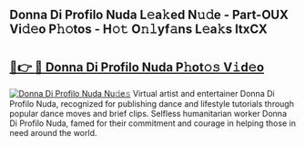 ## Donna Di Profilo Nuda L𝚎a𝚔ed N𝚞𝚍e - Part-OUX Vi𝚍𝚎o P𝚑𝚘tos - H𝚘𝚝 O𝚗𝚕yf𝚊ns L𝚎a𝚔s ltxCX

# <h2><a href="http://kfan23g.oniu.top/?m=Donna+Di+Profilo+Nuda">🔗👉 🔴 Donna Di Profilo Nuda P𝚑ot𝚘𝚜 V𝚒d𝚎o</a></h2>

[![Donna Di Profilo Nuda Nu𝚍e𝚜](https://i.imgur.com/0qMVB7G.gif)](http://kfan23g.oniu.top/?m=Donna+Di+Profilo+Nuda)
Virtual artist and entertainer Donna Di Profilo Nuda, recognized for publishing dance and lifestyle tutorials through popular dance moves and brief clips. Selfless humanitarian worker Donna Di Profilo Nuda, famed for their commitment and courage in helping those in need around the world.  

